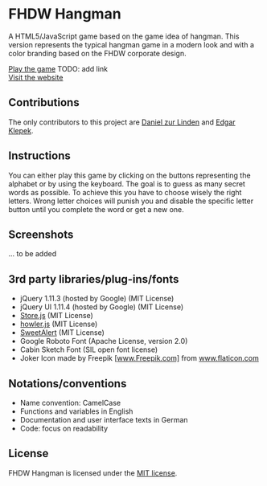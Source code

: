 # FHDW Hangman
A HTML5/JavaScript game based on the game idea of hangman. This version represents the typical hangman game in a modern look and with a color branding based on the FHDW corporate design.

[Play the game](link) TODO: add link  
[Visit the website](http://wip.esy.es/)

## Contributions
The only contributors to this project are [Daniel zur Linden](https://github.com/Mastaa12) and [Edgar Klepek](https://github.com/edgarklepek42).

## Instructions
You can either play this game by clicking on the buttons representing the alphabet or by using the keyboard. The goal is to guess as many secret words as possible. To achieve this you have to choose wisely the right letters. Wrong letter choices will punish you and disable the specific letter button until you complete the word or get a new one.

## Screenshots
... to be added

## 3rd party libraries/plug-ins/fonts
* jQuery 1.11.3 (hosted by Google) (MIT License)
* jQuery UI 1.11.4 (hosted by Google) (MIT License)
* [Store.js](https://github.com/marcuswestin/store.js/) (MIT License)
* [howler.js](https://github.com/goldfire/howler.js) (MIT License)
* [SweetAlert](https://github.com/t4t5/sweetalert) (MIT License)
* Google Roboto Font (Apache License, version 2.0)
* Cabin Sketch Font (SIL open font license)
* Joker Icon made by Freepik [www.Freepik.com] from www.flaticon.com

## Notations/conventions
* Name convention: CamelCase
* Functions and variables in English
* Documentation and user interface texts in German
* Code: focus on readability

## License
FHDW Hangman is licensed under the [MIT license](https://github.com/edgarklepek42/fhangmandw/blob/master/LICENSE).
